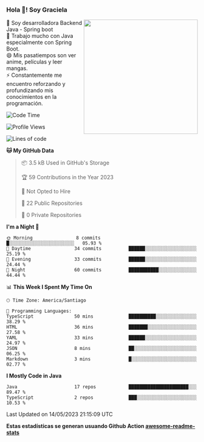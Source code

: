 ### Hola 👋! Soy Graciela

<img align='right' src="https://user-images.githubusercontent.com/74038190/221352975-94759904-aa4c-4032-a8ab-b546efb9c478.gif" width="300">

<p>🔭 Soy desarrolladora Backend Java - Spring boot<br>
🌱 Trabajo mucho con Java especialmente con Spring Boot.<br>
😄 Mis pasatiempos son ver anime, películas y leer mangas.<br>
⚡ Constantemente me encuentro reforzando y profundizando mis conocimientos en la programación.</p>

<!--START_SECTION:waka-->
![Code Time](http://img.shields.io/badge/Code%20Time-5%20hrs%205%20mins-blue)

![Profile Views](http://img.shields.io/badge/Profile%20Views-24-blue)

![Lines of code](https://img.shields.io/badge/From%20Hello%20World%20I%27ve%20Written-79.1%20thousand%20lines%20of%20code-blue)

**🐱 My GitHub Data** 

> 📦 3.5 kB Used in GitHub's Storage 
 > 
> 🏆 59 Contributions in the Year 2023
 > 
> 🚫 Not Opted to Hire
 > 
> 📜 22 Public Repositories 
 > 
> 🔑 0 Private Repositories 
 > 
**I'm a Night 🦉** 

```text
🌞 Morning                8 commits           █░░░░░░░░░░░░░░░░░░░░░░░░   05.93 % 
🌆 Daytime                34 commits          ██████░░░░░░░░░░░░░░░░░░░   25.19 % 
🌃 Evening                33 commits          ██████░░░░░░░░░░░░░░░░░░░   24.44 % 
🌙 Night                  60 commits          ███████████░░░░░░░░░░░░░░   44.44 % 
```


📊 **This Week I Spent My Time On** 

```text
🕑︎ Time Zone: America/Santiago

💬 Programming Languages: 
TypeScript               50 mins             ██████████░░░░░░░░░░░░░░░   38.29 % 
HTML                     36 mins             ███████░░░░░░░░░░░░░░░░░░   27.58 % 
YAML                     33 mins             ██████░░░░░░░░░░░░░░░░░░░   24.97 % 
JSON                     8 mins              ██░░░░░░░░░░░░░░░░░░░░░░░   06.25 % 
Markdown                 3 mins              █░░░░░░░░░░░░░░░░░░░░░░░░   02.77 % 
```

**I Mostly Code in Java** 

```text
Java                     17 repos            ██████████████████████░░░   89.47 % 
TypeScript               2 repos             ███░░░░░░░░░░░░░░░░░░░░░░   10.53 % 
```




 Last Updated on 14/05/2023 21:15:09 UTC
<!--END_SECTION:waka-->


<!--
**gracielaContreras/gracielaContreras** is a ✨ _special_ ✨ repository because its `README.md` (this file) appears on your GitHub profile.

Here are some ideas to get you started:

- 🔭 I’m currently working on ...
- 🌱 I’m currently learning ...
- 👯 I’m looking to collaborate on ...
- 🤔 I’m looking for help with ...
- 💬 Ask me about ...
- 📫 How to reach me: ...
- 😄 Pronouns: ...
- ⚡ Fun fact: ...
-->

**Estas estadísticas se generan usuando Github Action [awesome-readme-stats](https://github.com/anmol098/waka-readme-stats)**
